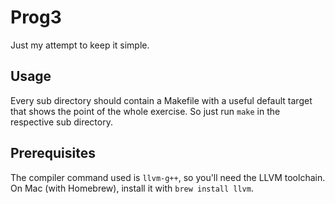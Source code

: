 Prog3
=====

Just my attempt to keep it simple.

Usage
-----

Every sub directory should contain a Makefile with a useful default target that
shows the point of the whole exercise. So just run `make` in the respective sub
directory.

Prerequisites
-------------

The compiler command used is `llvm-g++`, so you'll need the LLVM toolchain. On
Mac (with Homebrew), install it with `brew install llvm`.
